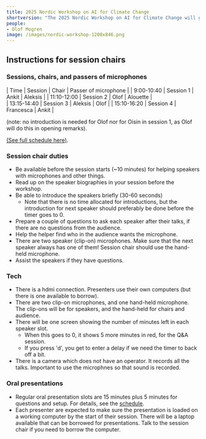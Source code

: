```yaml
---
title: 2025 Nordic Workshop on AI for Climate Change
shortversion: "The 2025 Nordic Workshop on AI for Climate Change will gather researchers from the Nordics. This one-day, in-person workshop, will take place in Gothenburg, Sweden, May 13th 2025. The workshop will feature a mix of keynotes, oral presentations, and posters around the topics of AI for climate change, including AI for biodiversity and the green transition. The workshop will be a meeting point for a wide range of researchers from (primarily) around the Nordic countries."
people:
- Olof Mogren
image: /images/nordic-workshop-1200x846.png
---
```


<style>
img {
  width: 12em;
  float: right;
  padding: 1em 0em 1em 1em;
}
</style>


## Instructions for session chairs

### Sessions, chairs, and passers of microphones

| Time        | Session   | Chair     | Passer of microphone |
| 9:00-10:40  | Session 1 | Ankit     | Aleksis              |
| 11:10-12:00 | Session 2 | Olof      | Alouette             |   
| 13:15-14:40 | Session 3 | Aleksis   | Olof                 |
| 15:10-16:20 | Session 4 | Francesca | Ankit                |

(note: no introduction is needed for Olof nor for Oisin in session 1, as Olof will do this in opening remarks).

[(See full schedule here)](schedule).

### Session chair duties

* Be available before the session starts (~10 minutes) for helping speakers with microphones and other things.
* Read up on the speaker biographies in your session before the workshop.
* Be able to introduce the speakers briefly (30-60 seconds)
    - Note that there is no time allocated for introductions, but the introduction for next speaker should preferably be done before the timer goes to  0.
* Prepare a couple of questions to ask each speaker after their talks, if there are no questions from the audience.
* Help the helper find who in the audience wants the microphone.
* There are two speaker (clip-on) microphones. Make sure that the next speaker always has one of them! Session chair should use the hand-held microphone.
* Assist the speakers if they have questions.

### Tech

* There is a hdmi connection. Presenters use their own computers (but there is one available to borrow).
* There are two clip-on microphones, and one hand-held microphone. The clip-ons will be for speakers, and the hand-held for chairs and audience.
* There will be one screen showing the number of minutes left in each speaker slot.
    - When this goes to 0, it shows 5 more minutes in red, for the Q&A session.
    - If you press 'd', you get to enter a delay if we need the timer to back off a bit.
* There is a camera which does not have an operator. It records all the talks. Important to use the microphnes so that sound is recorded.

### Oral presentations

* Regular oral presentation slots are 15 minutes plus 5 minutes for questions and setup. For details, see the [schedule](schedule.html).
* Each presenter are expected to make sure the presentation is loaded on a working computer by the start of their session. There will be a laptop available that can be borrowed for presentations. Talk to the session chair if you need to borrow the computer.


